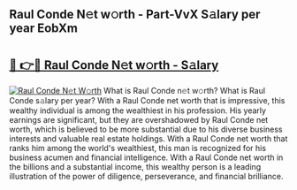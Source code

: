 ## Raul Conde N𝚎t w𝚘rth - Part-VvX S𝚊lary per year EobXm

# <h2><a href="http://gc1xeov.nevu.top/?p=Raul+Conde">🔗 👉🔴 Raul Conde N𝚎t w𝚘rth - S𝚊lary</a></h2>

[![Raul Conde N𝚎t W𝚘rth](https://i.imgur.com/Oavwk0R.jpeg)](http://gc1xeov.nevu.top/?p=Raul+Conde)
What is Raul Conde n𝚎t w𝚘rth? What is Raul Conde s𝚊lary per year?
With a Raul Conde net worth that is impressive, this wealthy individual is among the wealthiest in his profession. His yearly earnings are significant, but they are overshadowed by Raul Conde net worth, which is believed to be more substantial due to his diverse business interests and valuable real estate holdings. With a Raul Conde net worth that ranks him among the world's wealthiest, this man is recognized for his business acumen and financial intelligence. With a Raul Conde net worth in the billions and a substantial income, this wealthy person is a leading illustration of the power of diligence, perseverance, and financial brilliance.
